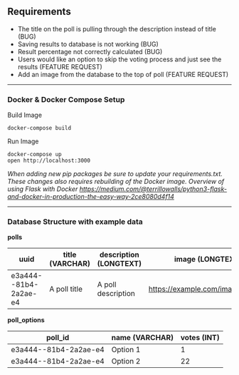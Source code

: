 ## Requirements
- The title on the poll is pulling through the description instead of title (BUG)
- Saving results to database is not working (BUG)
- Result percentage not correctly calculated (BUG)
- Users would like an option to skip the voting process and just see the results (FEATURE REQUEST)
- Add an image from the database to the top of poll (FEATURE REQUEST)

---

### Docker & Docker Compose Setup
Build Image
```
docker-compose build
```

Run Image
```
docker-compose up
open http://localhost:3000
```

_When adding new pip packages be sure to update your requirements.txt. These changes also requires rebuilding of the Docker image. Overview of using Flask with Docker https://medium.com/@terrillowalls/python3-flask-and-docker-in-production-the-easy-way-2ce8080d4f14_

---

### Database Structure with example data

**polls**

| uuid                  | title (VARCHAR) | description (LONGTEXT) | image (LONGTEXT)                   |
|-----------------------|-----------------|------------------------|------------------------------------|
| e3a444--81b4-2a2ae-e4 | A poll title    | A poll description     | https://example.com/image/poll.jpg |

**poll_options**

| poll_id               | name (VARCHAR)  | votes (INT)  |
|-----------------------|-----------------|--------------|
| e3a444--81b4-2a2ae-e4 | Option 1        | 1            |
| e3a444--81b4-2a2ae-e4 | Option 2        | 22           |
